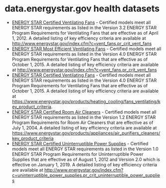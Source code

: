 # data.energystar.gov health datasets
* [ENERGY STAR Certified Ventilating Fans](https://data.energystar.gov/d/nv9f-rq3x) - Certified models meet all ENERGY STAR requirements as listed in the Version 3.2 ENERGY STAR Program Requirements for Ventilating Fans that are effective as of April 1, 2012. A detailed listing of key efficiency criteria are available at http://www.energystar.gov/index.cfm?c=vent_fans.pr_crit_vent_fans
* [ENERGY STAR Most Efficient Ventilating Fans](https://data.energystar.gov/d/ga9m-7gtz) - Certified models meet all ENERGY STAR requirements as listed in the Version 4.0 ENERGY STAR Program Requirements for Ventilating Fans that are effective as of October 1, 2015. A detailed listing of key efficiency criteria are available at http://www.energystar.gov/index.cfm?c=vent_fans.pr_crit_vent_fans
* [ENERGY STAR Certified Ventilating Fans](https://data.energystar.gov/d/8dv7-nngq) - Certified models meet all ENERGY STAR requirements as listed in the Version 4.0 ENERGY STAR Program Requirements for Ventilating Fans that are effective as of October 1, 2015. A detailed listing of key efficiency criteria are available at https://www.energystar.gov/products/heating_cooling/fans_ventilating/key_product_criteria.
* [ENERGY STAR Certified Room Air Cleaners](https://data.energystar.gov/d/uc6q-9632) - Certified models meet all ENERGY STAR requirements as listed in the Version 1.2 ENERGY STAR Program Requirements for Room Air Cleaners that are effective as of July 1, 2004. A detailed listing of key efficiency criteria are available at https://www.energystar.gov/products/appliances/air_purifiers_cleaners/key_product_criteria
* [ENERGY STAR Certified Uninterruptible Power Supplies](https://data.energystar.gov/d/ifxy-2uty) - Certified models meet all ENERGY STAR requirements as listed in the Version 1.0 ENERGY STAR Program Requirements for Uninterruptible Power Supplies that are effective as of August 1, 2012 and Version 2.0 which is effective on January 1, 2019. A detailed listing of key efficiency criteria are available at http://www.energystar.gov/index.cfm?c=uninterruptible_power_supplies.pr_crit_uninterruptible_power_supplies
